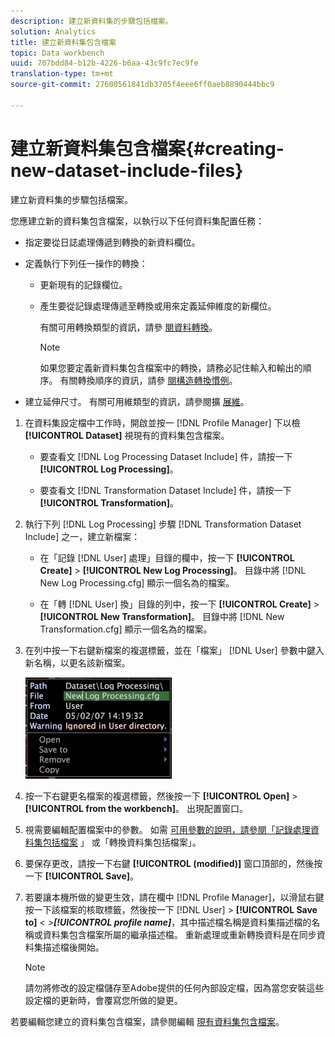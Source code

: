```yaml
---
description: 建立新資料集的步驟包括檔案。
solution: Analytics
title: 建立新資料集包含檔案
topic: Data workbench
uuid: 707bdd84-b12b-4226-b6aa-43c9fc7ec9fe
translation-type: tm+mt
source-git-commit: 27600561841db3705f4eee6ff0aeb8890444bbc9

---
```



# 建立新資料集包含檔案{#creating-new-dataset-include-files}

建立新資料集的步驟包括檔案。

您應建立新的資料集包含檔案，以執行以下任何資料集配置任務：

* 指定要從日誌處理傳遞到轉換的新資料欄位。
* 定義執行下列任一操作的轉換：

   * 更新現有的記錄欄位。
   * 產生要從記錄處理傳遞至轉換或用來定義延伸維度的新欄位。

      有關可用轉換類型的資訊，請參 [閱資料轉換](../../../../home/c-dataset-const-proc/c-data-trans/c-abt-transf.md)。

      >[!NOTE]
      >
      >如果您要定義新資料集包含檔案中的轉換，請務必記住輸入和輸出的順序。 有關轉換順序的資訊，請參 [閱構造轉換慣例](../../../../home/c-dataset-const-proc/c-data-trans/c-con-transf.md#concept-01998eebb7e347c58255fb442f2613b6)。

* 建立延伸尺寸。 有關可用維類型的資訊，請參閱擴 [展維](../../../../home/c-dataset-const-proc/c-ex-dim/c-abt-ex-dim.md)。

1. 在資料集設定檔中工作時，開啟並按一 [!DNL Profile Manager] 下以檢 **[!UICONTROL Dataset]** 視現有的資料集包含檔案。

   * 要查看文 [!DNL Log Processing Dataset Include] 件，請按一下 **[!UICONTROL Log Processing]**。

   * 要查看文 [!DNL Transformation Dataset Include] 件，請按一下 **[!UICONTROL Transformation]**。

1. 執行下列 [!DNL Log Processing] 步驟 [!DNL Transformation Dataset Include] 之一，建立新檔案：

   * 在「記錄 [!DNL User] 處理」目錄的欄中，按一下 **[!UICONTROL Create]** > **[!UICONTROL New Log Processing]**。 目錄中將 [!DNL New Log Processing.cfg] 顯示一個名為的檔案。

   * 在「轉 [!DNL User] 換」目錄的列中，按一下 **[!UICONTROL Create]** > **[!UICONTROL New Transformation]**。 目錄中將 [!DNL New Transformation.cfg] 顯示一個名為的檔案。

1. 在列中按一下右鍵新檔案的複選標籤，並在「檔案」 [!DNL User] 參數中鍵入新名稱，以更名該新檔案。

   ![步驟資訊](assets/vis_ProfileManager_RenameFile.png)

1. 按一下右鍵更名檔案的複選標籤，然後按一下 **[!UICONTROL Open]** > **[!UICONTROL from the workbench]**。 出現配置窗口。
1. 視需要編輯配置檔案中的參數。 如需 [可用參數的說明，請參閱「記錄處理資料集包括檔案](../../../../home/c-dataset-const-proc/c-dataset-inc-files/c-types-dataset-inc-files/c-log-proc-dataset-inc-files/c-log-proc-dataset-inc-files.md#concept-999475a22519432e98844622ca95b6ab) 」 [](../../../../home/c-dataset-const-proc/c-dataset-inc-files/c-types-dataset-inc-files/c-trans-dataset-inc-files.md#concept-c64aa78ed9ce40b8a0f4932c82ff5ace) 或「轉換資料集包括檔案」。
1. 要保存更改，請按一下右鍵 **[!UICONTROL (modified)]** 窗口頂部的，然後按一下 **[!UICONTROL Save]**。
1. 若要讓本機所做的變更生效，請在欄中 [!DNL Profile Manager]，以滑鼠右鍵按一下該檔案的核取標籤，然後按一下 [!DNL User] > **[!UICONTROL Save to]** &lt; *>**[!UICONTROL profile name]***，其中描述檔名稱是資料集描述檔的名稱或資料集包含檔案所屬的繼承描述檔。 重新處理或重新轉換資料是在同步資料集描述檔後開始。

   >[!NOTE]
   >
   >請勿將修改的設定檔儲存至Adobe提供的任何內部設定檔，因為當您安裝這些設定檔的更新時，會覆寫您所做的變更。

若要編輯您建立的資料集包含檔案，請參閱編輯 [現有資料集包含檔案](../../../../home/c-dataset-const-proc/c-dataset-inc-files/c-work-dataset-inc-files/t-edit-ex-dataset-inc-files.md#task-456c04e38ebc425fb35677a6bb6aa077)。
